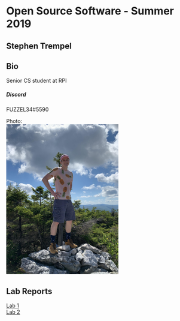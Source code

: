 # Open Source Software - Summer 2019
## Stephen Trempel

## Bio
Senior CS student at RPI

##### Discord
FUZZEL34#5590

Photo:<br />
<img src="stephen.jpg" alt="Stephen" width="300" height="400"/>

## Lab Reports
[Lab 1](labs/lab-01/report.md)<br />
[Lab 2](labs/lab-02/Lab2.md)
